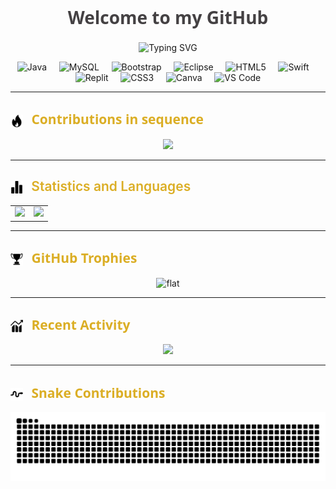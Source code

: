 <h1 align="center" style="color:#444143; font-weight: 700; font-family: 'Segoe UI', Tahoma, Geneva, Verdana, sans-serif;">
  Welcome to my GitHub <span style="font-size:1.2em;"></span>
</h1>

<p align="center">
  <img src="https://readme-typing-svg.demolab.com?font=Fira+Code&duration=3000&pause=1000&color=133578&center=true&vCenter=true&size=29&width=635&height=150&lines=Software+Development+student+at+IFSP;Enthusiast+of+competitions+like+OBI;Programming+since+2023" alt="Typing SVG" />
</p>

<p align="center">
  <img src="https://cdn.jsdelivr.net/gh/devicons/devicon/icons/java/java-original.svg" height="40" alt="Java" title="Java"/> &nbsp;&nbsp;&nbsp;
  <img src="https://cdn.jsdelivr.net/gh/devicons/devicon/icons/mysql/mysql-original.svg" height="40" alt="MySQL" title="MySQL"/> &nbsp;&nbsp;&nbsp;
  <img src="https://cdn.jsdelivr.net/gh/devicons/devicon/icons/bootstrap/bootstrap-original.svg" height="40" alt="Bootstrap" title="Bootstrap"/> &nbsp;&nbsp;&nbsp;
  <img src="https://cdn.jsdelivr.net/gh/devicons/devicon/icons/eclipse/eclipse-original.svg" height="40" alt="Eclipse" title="Eclipse"/> &nbsp;&nbsp;&nbsp;
  <img src="https://cdn.jsdelivr.net/gh/devicons/devicon/icons/html5/html5-original.svg" height="40" alt="HTML5" title="HTML5"/> &nbsp;&nbsp;&nbsp;
  <img src="https://cdn.jsdelivr.net/gh/devicons/devicon/icons/swift/swift-original.svg" height="40" alt="Swift" title="Swift"/> &nbsp;&nbsp;&nbsp;
  <img src="https://cdn.jsdelivr.net/gh/devicons/devicon/icons/replit/replit-original.svg" height="40" alt="Replit" title="Replit"/> &nbsp;&nbsp;&nbsp;
  <img src="https://cdn.jsdelivr.net/gh/devicons/devicon/icons/css3/css3-original.svg" height="40" alt="CSS3" title="CSS3"/> &nbsp;&nbsp;&nbsp;
  <img src="https://cdn.jsdelivr.net/gh/devicons/devicon/icons/canva/canva-original.svg" height="40" alt="Canva" title="Canva"/> &nbsp;&nbsp;&nbsp;
  <img src="https://cdn.jsdelivr.net/gh/devicons/devicon/icons/vscode/vscode-original.svg" height="40" alt="VS Code" title="VS Code"/>
</p>

---

<h2 align="left" style="color:#DBAE25; font-weight: 600; font-family: 'Segoe UI', Tahoma, Geneva, Verdana, sans-serif;">
  <img src="https://raw.githubusercontent.com/andrewggst/andrewggst/main/assets/contributions-icon.png" width="20" style="vertical-align:middle; margin-right:8px;" />
  Contributions in sequence
</h2>

<p align="center">
  <img src="https://streak-stats.demolab.com?user=andrewggst&hide_border=true&background=00000000&ring=FFFFFF&fire=133578&currStreakLabel=133578&sideNums=133578&sideLabels=FFFFFF&dates=FFFFFF&stroke=A19E9D" />
</p>

---

<h2 align="left" style="color:#DBAE25; font-weight:600;">
  <img src="https://raw.githubusercontent.com/andrewggst/andrewggst/main/assets/stats-icon.png" width="20" style="vertical-align:middle; margin-right:8px;" />
  Statistics and Languages
</h2>

<table align="center">
  <tr>
    <td align="center">
      <img src="https://github-readme-stats-jet-ten-23.vercel.app/api?username=andrewggst&show_icons=true&hide_border=true&count_private=true&bg_color=00000000&title_color=FFFFFF&text_color=FFFFFF&icon_color=133578&border_color=00000000" />
    </td>
    <td align="center">
      <img src="https://github-readme-stats-jet-ten-23.vercel.app/api/top-langs/?username=andrewggst&layout=compact&langs_count=10&hide_border=true&bg_color=00000000&title_color=FFFFFF&text_color=FFFFFF&border_color=00000000" />
    </td>
  </tr>
</table>

---

<h2 align="left" style="color:#DBAE25; font-weight: 600; font-family: 'Segoe UI', Tahoma, Geneva, Verdana, sans-serif;">
  <img src="https://raw.githubusercontent.com/andrewggst/andrewggst/main/assets/trophies-icon.png" width="20" style="vertical-align:middle; margin-right:8px;" />
  GitHub Trophies
</h2>

<p align="center">
  <img src="https://github-profile-trophy.vercel.app/?username=andrewggst&theme=flat&no-bg=true&no-frame=true&margin-w=15" alt="flat" />
</p>

---

<h2 align="left" style="color:#DBAE25; font-weight: 600; font-family: 'Segoe UI', Tahoma, Geneva, Verdana, sans-serif;">
  <img src="https://raw.githubusercontent.com/andrewggst/andrewggst/main/assets/activity-icon.png" width="20" style="vertical-align:middle; margin-right:8px;" />
  Recent Activity
</h2>

<p align="center">
  <img src="https://github-readme-activity-graph.vercel.app/graph?username=andrewggst&bg_color=00000000&color=FFFFFF&line=FFFFFF&point=133578&area=true&hide_border=true" />
</p>

---

<h2 align="left" style="color:#DBAE25; font-weight: 600; font-family: 'Segoe UI', Tahoma, Geneva, Verdana, sans-serif;">
  <img src="https://raw.githubusercontent.com/andrewggst/andrewggst/main/assets/snake-icon.png" width="20" style="vertical-align:middle; margin-right:8px;" />
  Snake Contributions
</h2>

<p align="center">
  <img src="https://raw.githubusercontent.com/andrewggst/andrewggst/output/dist/github-contribution-grid-snake.svg" alt="snake gif" />

</p>
